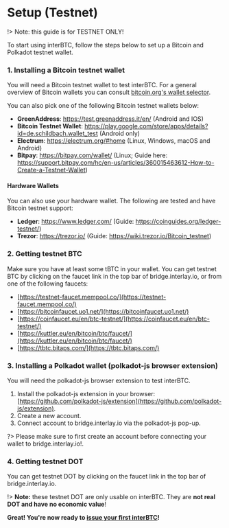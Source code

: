 # Setup (Testnet)

!> Note: this guide is for TESTNET ONLY!

To start using interBTC, follow the steps below to set up a Bitcoin and Polkadot testnet wallet.

### 1. Installing a Bitcoin testnet wallet

You will need a Bitcoin testnet wallet to test interBTC.
For a general overview of Bitcoin wallets you can consult [bitcoin.org's wallet selector](https://bitcoin.org/en/choose-your-wallet?step=5).


You can also pick one of the following Bitcoin testnet wallets below:

- **GreenAddress**: https://test.greenaddress.it/en/ (Android and IOS)
- **Bitcoin Testnet Wallet**: https://play.google.com/store/apps/details?id=de.schildbach.wallet_test (Android only)
- **Electrum**: https://electrum.org/#home (Linux, Windows, macOS and Android)
- **Bitpay**: https://bitpay.com/wallet/ (Linux; Guide here: https://support.bitpay.com/hc/en-us/articles/360015463612-How-to-Create-a-Testnet-Wallet)

#### Hardware Wallets
You can also use your hardware wallet. The following are tested and have Bitcoin testnet support:

- **Ledger**: https://www.ledger.com/ (Guide: https://coinguides.org/ledger-testnet/)
- **Trezor**: https://trezor.io/ (Guide: https://wiki.trezor.io/Bitcoin_testnet)

### 2. Getting testnet BTC

Make sure you have at least some tBTC in your wallet.
You can get testnet BTC by clicking on the faucet link in the top bar of bridge.interlay.io, or from one of the following faucets:

- [https://testnet-faucet.mempool.co/](https://testnet-faucet.mempool.co/)
- [https://bitcoinfaucet.uo1.net/](https://bitcoinfaucet.uo1.net/)
- [https://coinfaucet.eu/en/btc-testnet/](https://coinfaucet.eu/en/btc-testnet/)
- [https://kuttler.eu/en/bitcoin/btc/faucet/](https://kuttler.eu/en/bitcoin/btc/faucet/)
- [https://tbtc.bitaps.com/](https://tbtc.bitaps.com/)

### 3. Installing a Polkadot wallet (polkadot-js browser extension)

You will need the polkadot-js browser extension to test interBTC.

1. Install the polkadot-js extension in your browser: [https://github.com/polkadot-js/extension](https://github.com/polkadot-js/extension).
2. Create a new account.
3. Connect account to bridge.interlay.io via the polkadot-js pop-up.

?> Please make sure to first create an account before connecting your wallet to bridge.interlay.io!.

### 4. Getting testnet DOT

You can get testnet DOT by clicking on the faucet link in the top bar of bridge.interlay.io.

!> **Note:** these testnet DOT are only usable on interBTC. They are **not real DOT and have no economic value**!





**Great! You're now ready to  [issue your first interBTC](/start/issue)!**
